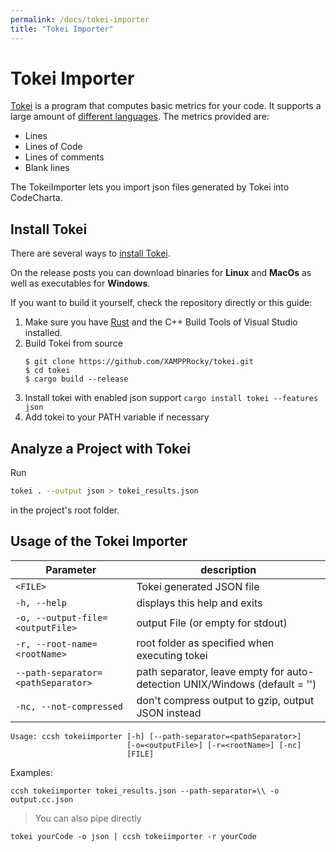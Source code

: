 ```yaml
---
permalink: /docs/tokei-importer
title: "Tokei Importer"
---
```


# Tokei Importer

[Tokei](https://github.com/XAMPPRocky/tokei) is a program that computes basic metrics for your code.
It supports a large amount of [different languages](https://github.com/XAMPPRocky/tokei?tab=readme-ov-file#supported-languages). The metrics provided are:

- Lines
- Lines of Code
- Lines of comments
- Blank lines

The TokeiImporter lets you import json files generated by Tokei into CodeCharta.

## Install Tokei

There are several ways to [install Tokei](https://github.com/XAMPPRocky/tokei#installation).

On the release posts you can download binaries for **Linux** and **MacOs** as well as executables for **Windows**.

If you want to build it yourself, check the repository directly or this guide:

1. Make sure you have [Rust](https://www.rust-lang.org/tools/install)
   and the C++ Build Tools of Visual Studio installed.
2. Build Tokei from source
   ```
   $ git clone https://github.com/XAMPPRocky/tokei.git
   $ cd tokei
   $ cargo build --release
   ```
3. Install tokei with enabled json support `cargo install tokei --features json`
4. Add tokei to your PATH variable if necessary

## Analyze a Project with Tokei

Run

```bash
tokei . --output json > tokei_results.json
```

in the project's root folder.

## Usage of the Tokei Importer

| Parameter                          | description                                                                |
| ---------------------------------- | -------------------------------------------------------------------------- |
| `<FILE>`                           | Tokei generated JSON file                                                  |
| `-h, --help`                       | displays this help and exits                                               |
| `-o, --output-file=<outputFile>`   | output File (or empty for stdout)                                          |
| `-r, --root-name=<rootName>`       | root folder as specified when executing tokei                              |
| `--path-separator=<pathSeparator>` | path separator, leave empty for auto-detection UNIX/Windows (default = '') |
| `-nc, --not-compressed`            | don't compress output to gzip, output JSON instead                         |

```
Usage: ccsh tokeiimporter [-h] [--path-separator=<pathSeparator>]
                          [-o=<outputFile>] [-r=<rootName>] [-nc]
                          [FILE]
```

Examples:

```
ccsh tokeiimporter tokei_results.json --path-separator=\\ -o output.cc.json
```

> You can also pipe directly

```
tokei yourCode -o json | ccsh tokeiimporter -r yourCode
```
